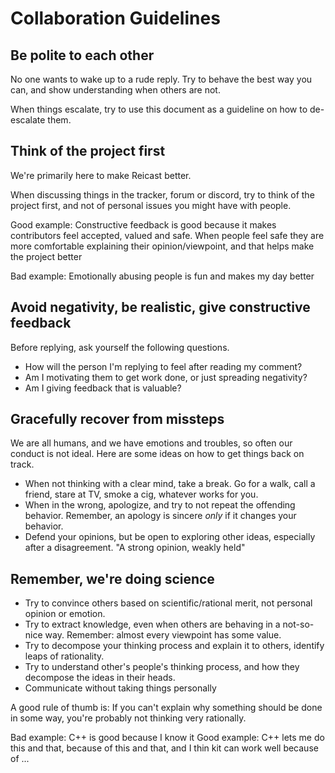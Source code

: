 Collaboration Guidelines
===

Be polite to each other
---

No one wants to wake up to a rude reply. Try to behave the best way you can, and show understanding when others are not. 

When things escalate, try to use this document as a guideline on how to de-escalate them.

Think of the project first
---

We're primarily here to make Reicast better.

When discussing things in the tracker, forum or discord, try to think of the project first, and not of personal issues you might have with people.

Good example: Constructive feedback is good because it makes contributors feel accepted, valued and safe. When people feel safe they are more comfortable explaining their opinion/viewpoint, and that helps make the project better

Bad example: Emotionally abusing people is fun and makes my day better

Avoid negativity, be realistic, give constructive feedback
---

Before replying, ask yourself the following questions.
- How will the person I'm replying to feel after reading my comment?
- Am I motivating them to get work done, or just spreading negativity?
- Am I giving feedback that is valuable?

Gracefully recover from missteps
---

We are all humans, and we have emotions and troubles, so often our conduct is not ideal. Here are some ideas on how to get things back on track.
- When not thinking with a clear mind, take a break. Go for a walk, call a friend, stare at TV, smoke a cig, whatever works for you.
- When in the wrong, apologize, and try to not repeat the offending behavior. Remember, an apology is sincere _only_ if it changes your behavior.
- Defend your opinions, but be open to exploring other ideas, especially after a disagreement. "A strong opinion, weakly held"

Remember, we're doing science
---

- Try to convince others based on scientific/rational merit, not personal opinion or emotion. 
- Try to extract knowledge, even when others are behaving in a not-so-nice way. Remember: almost every viewpoint has some value.
- Try to decompose your thinking process and explain it to others, identify leaps of rationality.
- Try to understand other's people's thinking process, and how they decompose the ideas in their heads.
- Communicate without taking things personally

A good rule of thumb is: If you can't explain why something should be done in some way, you're probably not thinking very rationally.

Bad example: C++ is good because I know it
Good example: C++ lets me do this and that, because of this and that, and I thin kit can work well because of ...

